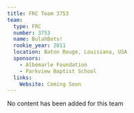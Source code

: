 ```yaml
---
title: FRC Team 3753
team:
  type: FRC
  number: 3753
  name: BulahBots!
  rookie_year: 2011
  location: Baton Rouge, Louisiana, USA
  sponsors:
    - Albemarle Foundation
    - Parkview Baptist School
  links:
    Website: Coming Soon
---
```

No content has been added for this team
